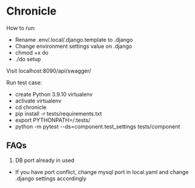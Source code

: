 # Chronicle

How to run:

-   Rename .env/.local/.django.template to .django
-   Change environment settings value on .django
-   chmod +x do
-   ./do setup

Visit localhost:8090/api/swagger/

Run test case:

-   create Python 3.9.10 virtualenv
-   activate virtualenv
-   cd chronicle
-   pip install -r tests/requirements.txt
-   export PYTHONPATH=/:tests/
-   python -m pytest --ds=component.test_settings tests/component

## FAQs

1. DB port already in used

-   If you have port conflict, change mysql port in local.yaml and change .django settings accordingly
